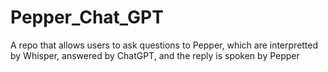 # Pepper_Chat_GPT
A repo that allows users to ask questions to Pepper, which are interpretted by Whisper, answered by ChatGPT, and the reply is spoken by Pepper
